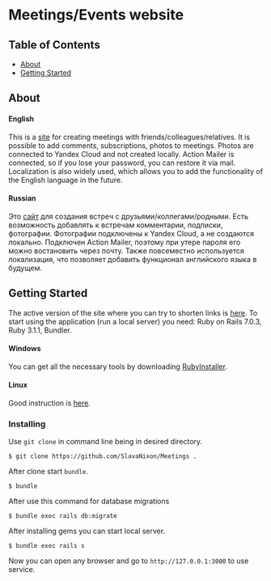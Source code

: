 # Meetings/Events website

## Table of Contents

- [About](#about)
- [Getting Started](#getting_started)

## About <a name = "about"></a>
#### English
This is a [site](http://search-meetings.herokuapp.com/ "click") for creating meetings with friends/colleagues/relatives. It is possible to add comments, subscriptions, photos to meetings. Photos are connected to Yandex Cloud and not created locally. Action Mailer is connected, so if you lose your password, you can restore it via mail. Localization is also widely used, which allows you to add the functionality of the English language in the future.
#### Russian
Это [сайт](http://search-meetings.herokuapp.com/ "click") для создания встреч с друзьями/коллегами/родными. Есть возможность добавлять к встречам комментарии, подписки, фотографии. Фотографии подключены к Yandex Cloud, а не создаются локально. Подключен Action Mailer, поэтому при утере пароля его можно востановить через почту. Также повсеместно используется локализация, что позволяет добавить функционал английского языка в будущем.

## Getting Started <a name = "getting_started"></a>
The active version of the site where you can try to shorten links is [here](http://search-meetings.herokuapp.com/ "here").
To start using the application (run a local server) you need: Ruby on Rails 7.0.3, Ruby 3.1.1, Bundler.
#### Windows
You can get all the necessary tools by downloading [RubyInstaller](https://rubyinstaller.org/ "RubyInstaller").
#### Linux
Good instruction is [here](https://www.tutorialspoint.com/ruby-on-rails/rails-installation.htm "here").

### Installing

Use `git clone` in command line being in desired directory.

```
$ git clone https://github.com/SlavaNixon/Meetings .
```

After clone start `bundle`.

```
$ bundle
```

After use this command for database migrations
```
$ bundle exec rails db:migrate
```

After installing gems you can start local server.

```
$ bundle exec rails s
```
Now you can open any browser and go to `http://127.0.0.1:3000` to use service.
